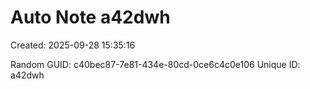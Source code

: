 ﻿# Auto Note a42dwh
Created: 2025-09-28 15:35:16

Random GUID: c40bec87-7e81-434e-80cd-0ce6c4c0e106
Unique ID: a42dwh
